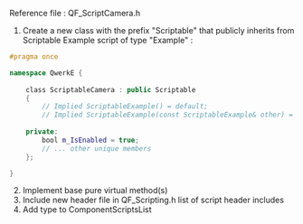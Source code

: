 Reference file : QF_ScriptCamera.h

1. Create a new class with the prefix "Scriptable" that publicly inherits from Scriptable
Example script of type "Example" :
``` cpp QF_ScriptableExample.h
#pragma once  

namespace QwerkE {  
  
    class ScriptableCamera : public Scriptable
    {  
        // Implied ScriptableExample() = default;
        // Implied ScriptableExample(const ScriptableExample& other) = default;
	
	private:
        bool m_IsEnabled = true;
		// ... other unique members
    };

}
```
2. Implement base pure virtual method(s)
3. Include new header file in QF_Scripting.h list of script header includes
4. Add type to ComponentScriptsList
